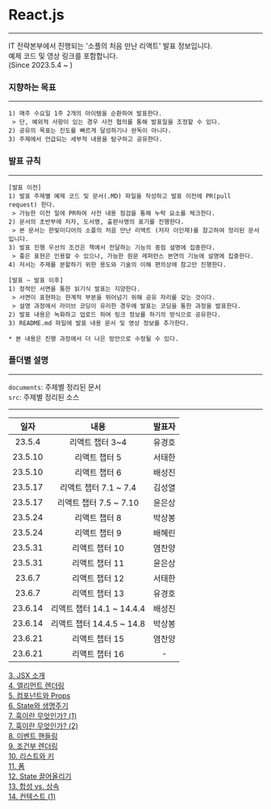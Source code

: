 # React.js
---

IT 전략본부에서 진행되는 '소플의 처음 만난 리액트' 발표 정보입니다.  
예제 코드 및 영상 링크를 포함합니다.  
(Since 2023.5.4 ~  )


### 지향하는 목표
---
```
1) 매주 수요일 1주 2개의 아이템을 순환하여 발표한다.
 > 단, 예외적 사항이 있는 경우 사전 협의를 통해 발표일을 조정할 수 있다.
2) 공유의 목표는 진도를 빠르게 달성하기나 완독이 아니다.
3) 주제에서 언급되는 세부적 내용을 탐구하고 공유한다.
```

### 발표 규칙
---
```
[발표 이전]
1) 발표 주제별 예제 코드 및 문서(.MD) 파일을 작성하고 발표 이전에 PR(pull request) 한다.
 > 가능한 이전 일에 PR하여 사전 내용 점검을 통해 누락 요소를 체크한다.
2) 문서의 초반부에 저자, 도서명, 출판사명의 표기를 진행한다.  
 > 본 문서는 한빛미디어의 소플의 처음 만난 리액트 (저자 이인제)를 참고하여 정리된 문서입니다.
3) 발표 진행 우선의 조건은 책에서 전달하는 기능의 중점 설명에 집중한다.
 > 좋은 표현은 인용할 수 있으나, 가능한 원문 레퍼런스 본연의 기능에 설명에 집중한다.  
4) 저서는 주제를 분할하기 위한 용도와 기술의 이해 편의상에 참고만 진행한다.  

[발표 ~ 발표 이후]
1) 정적인 서면을 통한 읽기식 발표는 지양한다.
 > 서면이 표현하는 한계적 부분을 뛰어넘기 위해 공유 자리를 갖는 것이다. 
 > 설명 과정에서 라이브 코딩이 유리한 경우에 발표는 코딩을 통한 과정을 발표한다.
2) 발표 내용은 녹화하고 업로드 하여 링크 정보를 하기의 방식으로 공유한다.
3) README.md 파일에 발표 내용 문서 및 영상 정보를 추가한다.

* 본 내용은 진행 과정에서 더 나은 방안으로 수정될 수 있다.
```

### 폴더별 설명
---
``documents``: 주제별 정리된 문서  
``src``: 주제별 정리된 소스

---
| 일자 | 내용 | 발표자 |
|:---:|:---:|:--:|  
| 23.5.4    |  리액트 챕터 3~4         | 유경호 |  
| 23.5.10   |  리액트 챕터 5           | 서태한 |  
| 23.5.10   |  리액트 챕터 6           | 배성진 |  
| 23.5.17   |  리액트 챕터 7.1 ~ 7.4   | 김성열 |  
| 23.5.17   |  리액트 챕터 7.5 ~ 7.10  | 윤은상 |  
| 23.5.24   |  리액트 챕터 8           | 박상봉 |  
| 23.5.24   |  리액트 챕터 9           | 배혜린 |  
| 23.5.31   |  리액트 챕터 10          | 염찬양 |  
| 23.5.31   |  리액트 챕터 11          | 윤은상 |  
| 23.6.7    |  리액트 챕터 12          | 서태한 |  
| 23.6.7    |  리액트 챕터 13          | 유경호 |  
| 23.6.14   |  리액트 챕터 14.1 ~ 14.4.4     | 배성진 |  
| 23.6.14   |  리액트 챕터 14.4.5 ~ 14.8     | 박상봉 |  
| 23.6.21   |  리액트 챕터 15                | 염찬양 |  
| 23.6.21   |  리액트 챕터 16                | - |

[3. JSX 소개](documents/chapter03.md)  
[4. 엘리먼트 렌더링](documents/chapter04.md)  
[5. 컴포넌트와 Props](documents/chapter05.md)  
[6. State와 생명주기](documents/chapter06.md)  
[7. 훅이란 무엇인가? (1)](documents/chapter07.1-7.4.md)  
[7. 훅이란 무엇인가? (2)](documents/chapter07_2_.md)  
[8. 이벤트 핸들링](documents/chapter08.md)  
[9. 조건부 렌더링](documents/chapter09.md)  
[10. 리스트와 키](documents/chapter10.md)  
[11. 폼](documents/chapter11.md)  
[12. State 끌어올리기](documents/chapter12.md)  
[13. 합성 vs. 상속](documents/chapter13.md)  
[14. 컨텍스트 (1)](documents/chapter14.1-14.4.md)  
